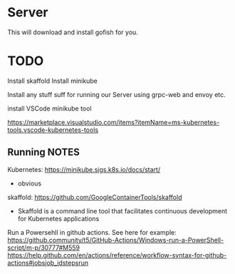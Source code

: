 # Server

This will download and install gofish for you.

# TODO


Install skaffold
Install minikube

Install any stuff suff for running our Server using grpc-web and envoy etc.

install VSCode minikube tool

https://marketplace.visualstudio.com/items?itemName=ms-kubernetes-tools.vscode-kubernetes-tools



## Running NOTES
Kubernetes: https://minikube.sigs.k8s.io/docs/start/
- obvious

skaffold: https://github.com/GoogleContainerTools/skaffold
- Skaffold is a command line tool that facilitates continuous development for Kubernetes applications

Run a Powersehll in github actions.
See here for example: https://github.community/t5/GitHub-Actions/Windows-run-a-PowerShell-script/m-p/30777#M559
https://help.github.com/en/actions/reference/workflow-syntax-for-github-actions#jobsjob_idstepsrun